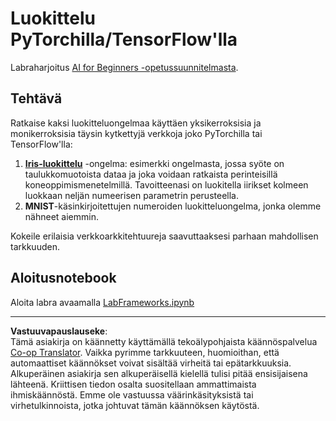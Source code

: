 <!--
CO_OP_TRANSLATOR_METADATA:
{
  "original_hash": "e452d897efb9a89700f41021834cf6e5",
  "translation_date": "2025-08-28T19:50:49+00:00",
  "source_file": "lessons/3-NeuralNetworks/05-Frameworks/lab/README.md",
  "language_code": "fi"
}
-->
# Luokittelu PyTorchilla/TensorFlow'lla

Labraharjoitus [AI for Beginners -opetussuunnitelmasta](https://github.com/microsoft/ai-for-beginners).

## Tehtävä

Ratkaise kaksi luokitteluongelmaa käyttäen yksikerroksisia ja monikerroksisia täysin kytkettyjä verkkoja joko PyTorchilla tai TensorFlow'lla:

1. **[Iris-luokittelu](https://en.wikipedia.org/wiki/Iris_flower_data_set)** -ongelma: esimerkki ongelmasta, jossa syöte on taulukkomuotoista dataa ja joka voidaan ratkaista perinteisillä koneoppimismenetelmillä. Tavoitteenasi on luokitella iirikset kolmeen luokkaan neljän numeerisen parametrin perusteella.
2. **MNIST**-käsinkirjoitettujen numeroiden luokitteluongelma, jonka olemme nähneet aiemmin.

Kokeile erilaisia verkkoarkkitehtuureja saavuttaaksesi parhaan mahdollisen tarkkuuden.

## Aloitusnotebook

Aloita labra avaamalla [LabFrameworks.ipynb](LabFrameworks.ipynb)

---

**Vastuuvapauslauseke**:  
Tämä asiakirja on käännetty käyttämällä tekoälypohjaista käännöspalvelua [Co-op Translator](https://github.com/Azure/co-op-translator). Vaikka pyrimme tarkkuuteen, huomioithan, että automaattiset käännökset voivat sisältää virheitä tai epätarkkuuksia. Alkuperäinen asiakirja sen alkuperäisellä kielellä tulisi pitää ensisijaisena lähteenä. Kriittisen tiedon osalta suositellaan ammattimaista ihmiskäännöstä. Emme ole vastuussa väärinkäsityksistä tai virhetulkinnoista, jotka johtuvat tämän käännöksen käytöstä.